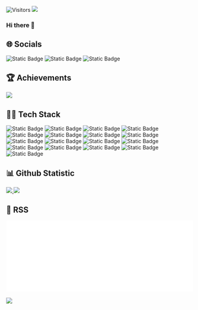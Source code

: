 ![Visitors](https://api.visitorbadge.io/api/visitors?path=https%3A%2F%2Fgithub.com%2Fteranixbq%2Fteranixbq&label=visitors&labelColor=%23d9e3f0&countColor=%23555555&style=flat)
<img src="https://storage.kodeteks.com/line.gif">


### Hi there 👋

## :globe_with_meridians: Socials

![Static Badge](https://img.shields.io/badge/linkedin-s?style=flat&logo=linkedin&logoColor=white&color=%230A66C2&link=https%3A%2F%2Fwww.linkedin.com%2Fin%2Fhanieffba)
![Static Badge](https://img.shields.io/badge/dev.to-s?style=flat&logo=devdotto&logoColor=white&color=%230A0A0A&link=https%3A%2F%2Fdev.to%2Fteranixbq)
![Static Badge](https://img.shields.io/badge/blogger-s?style=flat&logo=blogger&logoColor=white&color=%23FF5722&link=https%3A%2F%2Fwww.kodeteks.com%2F)


## :trophy: Achievements

![](https://github-profile-trophy.vercel.app/?username=teranixbq&theme=algolia&no-frame=true&no-bg=true&margin-w=5)


## :technologist: Tech Stack
![Static Badge](https://img.shields.io/badge/linux-l?style=for-the-badge&logo=linux&logoColor=white&color=black)
![Static Badge](https://img.shields.io/badge/zorin%20OS-l?style=for-the-badge&logo=zorin&logoColor=white&color=%2315A6F0)
![Static Badge](https://img.shields.io/badge/go-l?style=for-the-badge&logo=go&logoColor=white&color=%2300ADD8)
![Static Badge](https://img.shields.io/badge/javascript-l?style=for-the-badge&logo=javascript&logoColor=white&color=%23F7DF1E)
![Static Badge](https://img.shields.io/badge/codecov-s?style=for-the-badge&logo=codecov&logoColor=white&color=%23F01F7A)
![Static Badge](https://img.shields.io/badge/mysql-s?style=for-the-badge&logo=mysql&logoColor=white&color=%234479A1)
![Static Badge](https://img.shields.io/badge/docker-s?style=for-the-badge&logo=docker&logoColor=white&color=%232496ED)
![Static Badge](https://img.shields.io/badge/cloudflare-s?style=for-the-badge&logo=cloudflare&logoColor=white&color=%23F38020)
![Static Badge](https://img.shields.io/badge/swagger-s?style=for-the-badge&logo=swagger&logoColor=%2385EA2D&color=black)
![Static Badge](https://img.shields.io/badge/openapi-s?style=for-the-badge&logo=openapiinitiative&logoColor=%2385EA2D&color=black)
![Static Badge](https://img.shields.io/badge/node%20js-l?style=for-the-badge&logo=nodedotjs&logoColor=white&color=%23339933)
![Static Badge](https://img.shields.io/badge/redis-l?style=for-the-badge&logo=redis&logoColor=white&color=%23DC382D)
![Static Badge](https://img.shields.io/badge/postman-l?style=for-the-badge&logo=postman&logoColor=white&color=%23FF6C37)
![Static Badge](https://img.shields.io/badge/amazon%20aws-l?style=for-the-badge&logo=amazonaws&logoColor=white&color=%23232F3E)
![Static Badge](https://img.shields.io/badge/google%20cloud-l?style=for-the-badge&logo=googlecloud&logoColor=white&color=%234285F4)
![Static Badge](https://img.shields.io/badge/cpanel-l?style=for-the-badge&logo=cpanel&logoColor=white&color=%23FF6C2C)
![Static Badge](https://img.shields.io/badge/nginx-l?style=for-the-badge&logo=nginx&logoColor=white&color=%23009639)


## :bar_chart: Github Statistic
<p align="left">
<a href="https://github.com/teranixbq">
  <img height="180em" src="https://github-readme-stats.vercel.app/api?username=teranixbq&show_icons=true&theme=aura&include_all_commits=false&count_private=false"/>
  <img height="180em" src="https://github-readme-stats.vercel.app/api/top-langs/?username=teranixbq&theme=aura&layout=donut"/>
</a>
</p>

## :bookmark_tabs: RSS
<a href="https://kodeteks.com/"><img src="rss.svg" alt="rss" /></a>

<img src="https://storage.kodeteks.com/line.gif">

